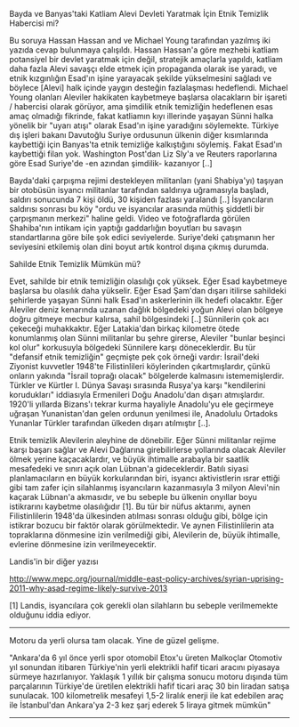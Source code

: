 

Bayda ve Banyas'taki Katliam Alevi Devleti Yaratmak İçin Etnik Temizlik Habercisi mi?

Bu soruya Hassan Hassan and ve Michael Young tarafından yazılmış iki yazıda cevap bulunmaya çalışıldı. Hassan Hassan'a göre mezhebi katliam potansiyel bir devlet yaratmak için değil, stratejik amaçlarla yapıldı, katliam daha fazla Alevi savaşçı elde etmek için propaganda olarak ise yaradı, ve etnik kızgınlığın Esad'ın işine yarayacak şekilde yükselmesini sağladı ve böylece [Alevi] halk içinde yaygın desteğin fazlalaşması hedeflendi. Michael Young olanları Aleviler hakikaten kaybetmeye başlarsa olacakların bir işareti / habercisi olarak görüyor, ama şimdilik etnik temizliğin hedeflenen esas amaç olmadığı fikrinde, fakat katliamın kıyı illerinde yaşayan Sünni halka yönelik bir "uyarı atışı" olarak Esad'ın işine yaradığını söylemekte. Türkiye dış işleri bakanı Davutoğlu Suriye ordusunun ülkenin diğer kısımlarında kaybettiği için Banyas'ta etnik temizliğe kalkıştığını söylemiş. Fakat Esad'ın kaybettiği filan yok. Washington Post'dan Liz Sly'a ve Reuters raporlarına göre Esad Suriye'de -en azından şimdilik- kazanıyor [..] 

Bayda'daki çarpışma rejimi destekleyen militanları (yani Shabiya'yı) taşıyan bir otobüsün isyancı militanlar tarafından saldırıya uğramasıyla başladı, saldırı sonucunda 7 kişi öldü, 30 kişiden fazlası yaralandı [..] İsyancıların saldırısı sonrası bu köy "ordu ve isyancılar arasında müthiş şiddetli bir çarpışmanın merkezi" haline geldi. Video ve fotoğraflarda görülen Shahiba'nın intikam için yaptığı gaddarlığın boyutları bu savaşın standartlarına göre bile şok edici seviyelerde. Suriye'deki çatışmanın her seviyesini etkilemiş olan dini boyut artık kontrol dışına çıkmış durumda. 

Sahilde Etnik Temizlik Mümkün mü?

Evet, sahilde bir etnik temizliğin olasılığı çok yüksek. Eğer Esad kaybetmeye başlarsa bu olasılık daha yükselir. Eğer Esad Şam'dan dışarı itilirse sahildeki şehirlerde yaşayan Sünni halk Esad'ın askerlerinin ilk hedefi olacaktır. Eğer Aleviler deniz kenarında uzanan dağlık bölgedeki yoğun Alevi olan bölgeye doğru gitmeye mecbur kalırsa, sahil bölgesindeki [..] Sünnilerin çok acı çekeceği muhakkaktır. Eğer Latakia'dan birkaç kilometre ötede konumlanmış olan Sünni militanlar bu şehre girerse, Aleviler "bunlar beşinci kol olur" korkusuyla bölgedeki Sünnilere karşı döneceklerdir. Bu tür "defansif etnik temizliğin" geçmişte pek çok örneği vardır: İsrail'deki Ziyonist kuvvetler 1948'te Filistinlileri köylerinden çıkartmışlardır, çünkü onların yakında "İsrail toprağı olacak" bölgelerde kalmasını istememişlerdir. Türkler ve Kürtler I. Dünya Savaşı sırasında Rusya'ya karşı "kendilerini korudukları" iddiasıyla Ermenileri Doğu Anadolu'dan dışarı atmışlardır. 1920'li yıllarda Bizans'ı tekrar kurma
hayaliyle Anadolu'yu ele geçirmeye uğraşan Yunanistan'dan gelen ordunun yenilmesi ile, Anadolulu Ortadoks Yunanlar Türkler tarafından ülkeden dışarı atılmıştır [..]. 

Etnik temizlik Alevilerin aleyhine de dönebilir. Eğer Sünni militanlar rejime karşı başarı sağlar ve Alevi Dağlarına girebilirlerse yollarında olacak Aleviler ölmek yerine kaçacaklardır, ve büyük ihtimalle arabayla bir saatlik mesafedeki ve sınırı açık olan Lübnan'a gideceklerdir. Batılı siyasi planlamacıların en büyük korkularından biri, isyancı aktivistlerin ısrar ettiği gibi  tam zafer için silahlanmış isyancıların kazanmasıyla 3 milyon Alevi'nin kaçarak Lübnan'a akmasıdır, ve bu sebeple bu ülkenin onyıllar boyu istikrarını kaybetme olasılığıdır [1]. Bu tür bir nüfus aktarımı, aynen Filistinlilerin 1948'da ülkesinden atılması sonrası olduğu gibi, bölge için istikrar bozucu bir faktör olarak görülmektedir. Ve aynen Filistinlilerin ata topraklarına dönmesine izin verilmediği gibi, Alevilerin de, büyük ihtimalle, evlerine dönmesine izin verilmeyecektir. 

Landis'in bir diğer yazısı

http://www.mepc.org/journal/middle-east-policy-archives/syrian-uprising-2011-why-asad-regime-likely-survive-2013

[1] Landis, isyancılara  çok gerekli olan silahların bu sebeple verilmemekte olduğunu iddia ediyor.


---

Motoru da yerli olursa tam olacak. Yine de güzel gelişme.

"Ankara'da 6 yıl önce yerli spor otomobil Etox'u üreten Malkoçlar
Otomotiv yıl sonundan itibaren Türkiye'nin yerli elektrikli hafif
ticari aracını piyasaya sürmeye hazırlanıyor. Yaklaşık 1 yıllık bir
çalışma sonucu motoru dışında tüm parçalarının Türkiye'de üretilen
elektrikli hafif ticari araç 30 bin liradan satışa sunulacak. 100
kilometrelik mesafeyi 1,5-2 liralık enerji ile kat edebilen araç ile
İstanbul'dan Ankara'ya 2-3 kez şarj ederek 5 liraya gitmek mümkün"

---





